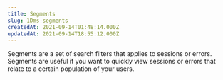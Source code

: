 ```yaml
---
title: Segments
slug: 1Dms-segments
createdAt: 2021-09-14T01:48:14.000Z
updatedAt: 2021-09-14T18:55:12.000Z
---
```


Segments are a set of search filters that applies to sessions or errors. Segments are useful if you want to quickly view sessions or errors that relate to a certain population of your users.

